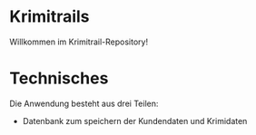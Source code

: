 # Krimitrails

Willkommen im Krimitrail-Repository!

# Technisches

Die Anwendung besteht aus drei Teilen:
- Datenbank zum speichern der Kundendaten und Krimidaten
